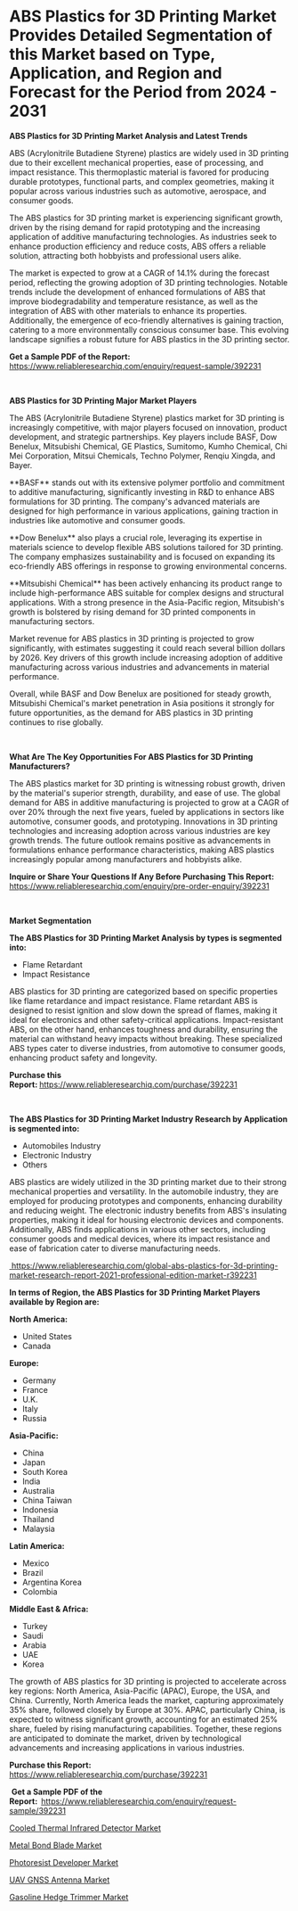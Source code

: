 <p><h1>ABS Plastics for 3D Printing Market Provides Detailed Segmentation of this Market based on Type, Application, and Region and Forecast for the Period from 2024 - 2031</h1></p><p><strong>ABS Plastics for 3D Printing Market Analysis and Latest Trends</strong></p>
<p><p>ABS (Acrylonitrile Butadiene Styrene) plastics are widely used in 3D printing due to their excellent mechanical properties, ease of processing, and impact resistance. This thermoplastic material is favored for producing durable prototypes, functional parts, and complex geometries, making it popular across various industries such as automotive, aerospace, and consumer goods.</p><p>The ABS plastics for 3D printing market is experiencing significant growth, driven by the rising demand for rapid prototyping and the increasing application of additive manufacturing technologies. As industries seek to enhance production efficiency and reduce costs, ABS offers a reliable solution, attracting both hobbyists and professional users alike.</p><p>The market is expected to grow at a CAGR of 14.1% during the forecast period, reflecting the growing adoption of 3D printing technologies. Notable trends include the development of enhanced formulations of ABS that improve biodegradability and temperature resistance, as well as the integration of ABS with other materials to enhance its properties. Additionally, the emergence of eco-friendly alternatives is gaining traction, catering to a more environmentally conscious consumer base. This evolving landscape signifies a robust future for ABS plastics in the 3D printing sector.</p></p>
<p><strong>Get a Sample PDF of the Report:&nbsp;</strong> <a href="https://www.reliableresearchiq.com/enquiry/request-sample/392231?utm_campaign=1088&utm_medium=2&utm_source=Github&utm_content=ia&utm_term=26102024&utm_id=abs-plastics-for-3d-printing">https://www.reliableresearchiq.com/enquiry/request-sample/392231</a></p>
<p>&nbsp;</p>
<p><strong>ABS Plastics for 3D Printing Major Market Players</strong></p>
<p><p>The ABS (Acrylonitrile Butadiene Styrene) plastics market for 3D printing is increasingly competitive, with major players focused on innovation, product development, and strategic partnerships. Key players include BASF, Dow Benelux, Mitsubishi Chemical, GE Plastics, Sumitomo, Kumho Chemical, Chi Mei Corporation, Mitsui Chemicals, Techno Polymer, Renqiu Xingda, and Bayer.</p><p>**BASF** stands out with its extensive polymer portfolio and commitment to additive manufacturing, significantly investing in R&D to enhance ABS formulations for 3D printing. The company's advanced materials are designed for high performance in various applications, gaining traction in industries like automotive and consumer goods.</p><p>**Dow Benelux** also plays a crucial role, leveraging its expertise in materials science to develop flexible ABS solutions tailored for 3D printing. The company emphasizes sustainability and is focused on expanding its eco-friendly ABS offerings in response to growing environmental concerns.</p><p>**Mitsubishi Chemical** has been actively enhancing its product range to include high-performance ABS suitable for complex designs and structural applications. With a strong presence in the Asia-Pacific region, Mitsubish's growth is bolstered by rising demand for 3D printed components in manufacturing sectors.</p><p>Market revenue for ABS plastics in 3D printing is projected to grow significantly, with estimates suggesting it could reach several billion dollars by 2026. Key drivers of this growth include increasing adoption of additive manufacturing across various industries and advancements in material performance.</p><p>Overall, while BASF and Dow Benelux are positioned for steady growth, Mitsubishi Chemical's market penetration in Asia positions it strongly for future opportunities, as the demand for ABS plastics in 3D printing continues to rise globally.</p></p>
<p>&nbsp;</p>
<p><strong>What Are The Key Opportunities For ABS Plastics for 3D Printing Manufacturers?</strong></p>
<p><p>The ABS plastics market for 3D printing is witnessing robust growth, driven by the material's superior strength, durability, and ease of use. The global demand for ABS in additive manufacturing is projected to grow at a CAGR of over 20% through the next five years, fueled by applications in sectors like automotive, consumer goods, and prototyping. Innovations in 3D printing technologies and increasing adoption across various industries are key growth trends. The future outlook remains positive as advancements in formulations enhance performance characteristics, making ABS plastics increasingly popular among manufacturers and hobbyists alike.</p></p>
<p><strong>Inquire or Share Your Questions If Any Before Purchasing This Report:</strong> <a href="https://www.reliableresearchiq.com/enquiry/pre-order-enquiry/392231?utm_campaign=1088&utm_medium=2&utm_source=Github&utm_content=ia&utm_term=26102024&utm_id=abs-plastics-for-3d-printing">https://www.reliableresearchiq.com/enquiry/pre-order-enquiry/392231</a></p>
<p>&nbsp;</p>
<p><strong>Market Segmentation</strong></p>
<p><strong>The ABS Plastics for 3D Printing Market Analysis by types is segmented into:</strong></p>
<p><ul><li>Flame Retardant</li><li>Impact Resistance</li></ul></p>
<p><p>ABS plastics for 3D printing are categorized based on specific properties like flame retardance and impact resistance. Flame retardant ABS is designed to resist ignition and slow down the spread of flames, making it ideal for electronics and other safety-critical applications. Impact-resistant ABS, on the other hand, enhances toughness and durability, ensuring the material can withstand heavy impacts without breaking. These specialized ABS types cater to diverse industries, from automotive to consumer goods, enhancing product safety and longevity.</p></p>
<p><strong>Purchase this Report:&nbsp;</strong><a href="https://www.reliableresearchiq.com/purchase/392231?utm_campaign=1088&utm_medium=2&utm_source=Github&utm_content=ia&utm_term=26102024&utm_id=abs-plastics-for-3d-printing">https://www.reliableresearchiq.com/purchase/392231</a></p>
<p>&nbsp;</p>
<p><strong>The ABS Plastics for 3D Printing Market Industry Research by Application is segmented into:</strong></p>
<p><ul><li>Automobiles Industry</li><li>Electronic Industry</li><li>Others</li></ul></p>
<p><p>ABS plastics are widely utilized in the 3D printing market due to their strong mechanical properties and versatility. In the automobile industry, they are employed for producing prototypes and components, enhancing durability and reducing weight. The electronic industry benefits from ABS's insulating properties, making it ideal for housing electronic devices and components. Additionally, ABS finds applications in various other sectors, including consumer goods and medical devices, where its impact resistance and ease of fabrication cater to diverse manufacturing needs.</p></p>
<p><a href="https://www.reliableresearchiq.com/global-abs-plastics-for-3d-printing-market-research-report-2021-professional-edition-market-r392231?utm_campaign=1088&utm_medium=2&utm_source=Github&utm_content=ia&utm_term=26102024&utm_id=abs-plastics-for-3d-printing">&nbsp;https://www.reliableresearchiq.com/global-abs-plastics-for-3d-printing-market-research-report-2021-professional-edition-market-r392231</a></p>
<p><strong>In terms of Region, the ABS Plastics for 3D Printing Market Players available by Region are:</strong></p>
<p>
    <p> <strong> North America: </strong>
        <ul>
            <li>United States</li>
            <li>Canada</li>
        </ul>
        </p> 
    <p> <strong> Europe: </strong>
        <ul>
            <li>Germany</li>
            <li>France</li>
            <li>U.K.</li>
            <li>Italy</li>
            <li>Russia</li>
        </ul>
        </p> 
    <p> <strong> Asia-Pacific: </strong>
        <ul>
            <li>China</li>
            <li>Japan</li>
            <li>South Korea</li>
            <li>India</li>
            <li>Australia</li>
            <li>China Taiwan</li>
            <li>Indonesia</li>
            <li>Thailand</li>
            <li>Malaysia</li>
        </ul>
        </p> 
    <p> <strong> Latin America: </strong>
        <ul>
            <li>Mexico</li>
            <li>Brazil</li>
            <li>Argentina Korea</li>
            <li>Colombia</li>
        </ul>
        </p> 
    <p> <strong> Middle East & Africa: </strong>
        <ul>
            <li>Turkey</li>
            <li>Saudi</li>
            <li>Arabia</li>
            <li>UAE</li>
            <li>Korea</li>
        </ul>
    </p>
    </p>
<p><p>The growth of ABS plastics for 3D printing is projected to accelerate across key regions: North America, Asia-Pacific (APAC), Europe, the USA, and China. Currently, North America leads the market, capturing approximately 35% share, followed closely by Europe at 30%. APAC, particularly China, is expected to witness significant growth, accounting for an estimated 25% share, fueled by rising manufacturing capabilities. Together, these regions are anticipated to dominate the market, driven by technological advancements and increasing applications in various industries.</p></p>
<p><strong>Purchase this Report: </strong><a href="https://www.reliableresearchiq.com/purchase/392231?utm_campaign=1088&utm_medium=2&utm_source=Github&utm_content=ia&utm_term=26102024&utm_id=abs-plastics-for-3d-printing">https://www.reliableresearchiq.com/purchase/392231</a></p>
<p>&nbsp;<strong>Get a Sample PDF of the Report:&nbsp;&nbsp;</strong><a href="https://www.reliableresearchiq.com/enquiry/request-sample/392231?utm_campaign=1088&utm_medium=2&utm_source=Github&utm_content=ia&utm_term=26102024&utm_id=abs-plastics-for-3d-printing">https://www.reliableresearchiq.com/enquiry/request-sample/392231</a></p>
<p><strong></strong></p>
<p><p><a href="https://www.linkedin.com/pulse/consumer-behavior-shifts-cooled-thermal-infrared-detector-jzukf?utm_campaign=1088&utm_medium=2&utm_source=Github&utm_content=ia&utm_term=26102024&utm_id=abs-plastics-for-3d-printing">Cooled Thermal Infrared Detector Market</a></p><p><a href="https://github.com/rovj3gerson/Market-Research-Report-List-1/blob/main/metal-bond-blade-market.md?utm_campaign=1088&utm_medium=2&utm_source=Github&utm_content=ia&utm_term=26102024&utm_id=abs-plastics-for-3d-printing">Metal Bond Blade Market</a></p><p><a href="https://github.com/wanvigsqmunsenr/Market-Research-Report-List-1/blob/main/photoresist-developer-market.md?utm_campaign=1088&utm_medium=2&utm_source=Github&utm_content=ia&utm_term=26102024&utm_id=abs-plastics-for-3d-printing">Photoresist Developer Market</a></p><p><a href="https://www.linkedin.com/pulse/uav-gnss-antenna-landscape-product-spectrum-market-trajectories-6xgkf?utm_campaign=1088&utm_medium=2&utm_source=Github&utm_content=ia&utm_term=26102024&utm_id=abs-plastics-for-3d-printing">UAV GNSS Antenna Market</a></p><p><a href="https://issuu.com/reportprime-2/docs/gasoline-hedge-trimmer-market-size-_2a4075853ff6f5?utm_campaign=1088&utm_medium=2&utm_source=Github&utm_content=ia&utm_term=26102024&utm_id=abs-plastics-for-3d-printing">Gasoline Hedge Trimmer Market</a></p></p>